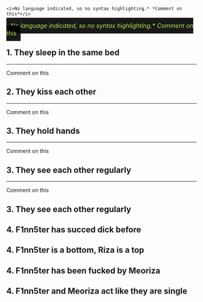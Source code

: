 ```
<i>No language indicated, so no syntax highlighting.* *Comment on this*</i>
```

<i style="background: rgba(0,0,0,0.9); border: 1px solid rgba(255,255,255,0.15); padding: 10px; font-size: 16px; color: #b5e853; border-radius: 2px; word-wrap: normal; overflow: auto; overflow-y: auto; overflow-y: hidden;">No language indicated, so no syntax highlighting.* *Comment on this*</i>

## 1. They sleep in the same bed
----
Comment on this

## 2. They kiss each other 
----
Comment on this

## 3. They hold hands
----
Comment on this

## 3. They see each other regularly
----
Comment on this

## 3. They see each other regularly

## 4. F1nn5ter has succed dick before


## 4. F1nn5ter is a bottom, Riza is a top


## 4. F1nn5ter has been fucked by Meoriza


## 4. F1nn5ter and Meoriza act like they are single
